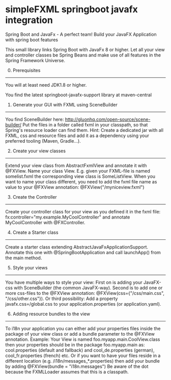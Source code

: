 
# simpleFXML springboot javafx integration

Spring Boot and JavaFx - A perfect team!
Build your JavaFX Application with spring boot features


This small library links Spring Boot with JavaFx 8 or higher. 
Let all your view and controller classes be Spring Beans and make use of all features in the Spring Framework Universe. 

0. Prerequisites 
---------------------
You will at least need JDK1.8 or higher.

You find the latest springboot-javafx-support library at maven-central


1. Generate your GUI with FXML using SceneBuilder
-------------------------------------------------
You find SceneBuilder here: http://gluonhq.com/open-source/scene-builder/
Put the files in a folder called fxml in your classpath, so that Spring's resource loader can find them. Hint: Create a dedicated jar with all FXML, css and resource files and add it as a dependency using your preferred tooling (Maven, Gradle...).

2. Create your view classes
---------------------------
Extend your view class from AbstractFxmlView and annotate it with @FXView. Name your class <FXMLFile>View.
E.g. given your FXML-file is named somelist.fxml the corresponding view class is SomeListView. When you want to name your class different, you need to add the fxml file name as value to your @FXView annotation:
@FXView("/myniceview.fxml")

3. Create the Controller
---------------------------------
Create your controller class for your view as you defined it in the fxml file:
fx:controller="my.example.MyCoolController" and annotate MyCoolController with @FXController.

4. Create a Starter class
-------------------------
Create a starter class extending AbstractJavaFxApplicationSupport. Annotate this one with @SpringBootApplication and call launchApp() from the main method. 

5. Style your views
-------------------
You have multiple ways to style your view:
First on is adding your JavaFX-css with SceneBuilder (the common JavaFX-way). Second is to add one or more css-files to the @FXView annotation: @FXView(css={"/css/main.css", "/css/other.css"}). Or third possibility: Add a property javafx.css=/global.css to your application.properties (or application.yaml).

6. Adding resource bundles to the view
--------------------------------------
To i18n your application you can either add your properties files inside the package of your view class or add a bundle parameter to the @FXView annotation. Example: Your View is named foo.myapp.main.CoolView.class then your properties should be in the package foo.myapp.main as: cool.properties (default and fallback) and cool_de.properties (german), cool_fr.properties (french) etc.
Or if you want to have your files reside in a different location (e.g. /i18n/messages_*.properties) then add your bundle by adding 
@FXView(bundle = "i18n.messages") Be aware of the dot because the FXMLLoader assumes that this is a classpath.





